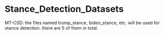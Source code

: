 # Stance_Detection_Datasets

MT-CSD: the files named trump_stance, biden_stance, etc. will be used for stance detection. there are 5 of them in total.
